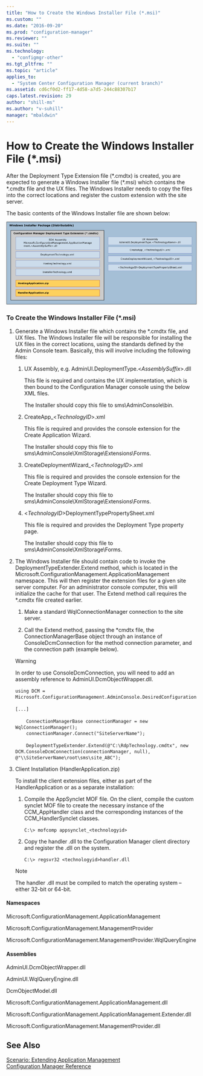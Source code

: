 ```yaml
---
title: "How to Create the Windows Installer File (*.msi)"
ms.custom: ""
ms.date: "2016-09-20"
ms.prod: "configuration-manager"
ms.reviewer: ""
ms.suite: ""
ms.technology: 
  - "configmgr-other"
ms.tgt_pltfrm: ""
ms.topic: "article"
applies_to: 
  - "System Center Configuration Manager (current branch)"
ms.assetid: cd6cf0d2-ff17-4d58-a7d5-244c88307b17
caps.latest.revision: 29
author: "shill-ms"
ms.author: "v-suhill"
manager: "mbaldwin"
---
```

# How to Create the Windows Installer File (*.msi)
After the Deployment Type Extension file (*.cmdtx) is created, you are expected to generate a Windows Installer file (\*.msi) which contains the \*.cmdtx file and the UX files. The Windows Installer needs to copy the files into the correct locations and register the custom extension with the site server.  
  
 The basic contents of the Windows Installer file are shown below:  
  
 ![Windows Installer package with embedded files](../../develop/apps/media/appmanwindowsinstallerpackage.gif "AppManWindowsInstallerPackage")  
  
### To Create the Windows Installer File (*.msi)  
  
1.  Generate a Windows Installer file which contains the *.cmdtx file, and UX files. The Windows Installer file will be responsible for installing the UX files in the correct locations, using the standards defined by the Admin Console team. Basically, this will involve including the following files:  
  
    1.  UX Assembly, e.g. AdminUI.DeploymentType.\<*AssemblySuffix*>.dll  
  
         This file is required and contains the UX implementation, which is then bound to the Configuration Manager console using the below XML files.  
  
         The Installer should copy this file to sms\AdminConsole\bin.  
  
    2.  CreateApp_\<*TechnologyID*>.xml  
  
         This file is required and provides the console extension for the Create Application Wizard.  
  
         The Installer should copy this file to sms\AdminConsole\XmlStorage\Extensions\Forms.  
  
    3.  CreateDeploymentWizard_\<*TechnologyID*>.xml  
  
         This file is required and provides the console extension for the Create Deployment Type Wizard.  
  
         The Installer should copy this file to sms\AdminConsole\XmlStorage\Extensions\Forms.  
  
    4.  \<*TechnologyID*>DeploymentTypePropertySheet.xml  
  
         This file is required and provides the Deployment Type property page.  
  
         The Installer should copy this file to sms\AdminConsole\XmlStorage\Forms.  
  
2.  The Windows Installer file should contain code to invoke the DeploymentTypeExtender.Extend method, which is located in the Microsoft.ConfigurationManagement.ApplicationManagement namespace. This will then register the extension files for a given site server computer. For an administrator console computer, this will initialize the cache for that user. The Extend method call requires the *.cmdtx file created earlier.  
  
    1.  Make a standard WqlConnectionManager connection to the site server.  
  
    2.  Call the Extend method, passing the *cmdtx file, the ConnectionManagerBase object through an instance of ConsoleDcmConnection for the method connection parameter, and the connection path (example below).  
  
    > [!WARNING]
    >  In order to use ConsoleDcmConnection, you will need to add an assembly reference to AdminUI.DcmObjectWrapper.dll.  
  
    ```  
    using DCM = Microsoft.ConfigurationManagement.AdminConsole.DesiredConfigurationManagement;   
  
    [...]  
  
        ConnectionManagerBase connectionManager = new WqlConnectionManager();  
        connectionManager.Connect("SiteServerName");  
  
        DeploymentTypeExtender.Extend(@"C:\RdpTechnology.cmdtx", new  DCM.ConsoleDcmConnection(connectionManager, null), @"\\SiteServerName\root\sms\site_ABC");  
    ```  
  
3.  Client Installation (HandlerApplication.zip)  
  
     To install the client extension files, either as part of the HandlerApplication or as a separate installation:  
  
    1.  Compile the AppSynclet MOF file. On the client, compile the custom synclet MOF file to create the necessary instance of the CCM_AppHandler class and the corresponding instances of the CCM_HandlerSynclet classes.  
  
        ```  
        C:\> mofcomp appsynclet_<technologyid>   
        ```  
  
    2.  Copy the handler .dll to the Configuration Manager client directory and register the .dll on the system.  
  
        ```  
        C:\> regsvr32 <technologyid>handler.dll  
        ```  
  
    > [!NOTE]
    >  The handler .dll must be compiled to match the operating system – either 32-bit or 64-bit.  
  
#### Namespaces  
 Microsoft.ConfigurationManagement.ApplicationManagement  
  
 Microsoft.ConfigurationManagement.ManagementProvider  
  
 Microsoft.ConfigurationManagement.ManagementProvider.WqlQueryEngine  
  
#### Assemblies  
 AdminUI.DcmObjectWrapper.dll  
  
 AdminUI.WqlQueryEngine.dll  
  
 DcmObjectModel.dll  
  
 Microsoft.ConfigurationManagement.ApplicationManagement.dll  
  
 Microsoft.ConfigurationManagement.ApplicationManagement.Extender.dll  
  
 Microsoft.ConfigurationManagement.ManagementProvider.dll  
  
## See Also  
 [Scenario: Extending Application Management](../../develop/apps/scenario--extending-application-management.md)   
 [Configuration Manager Reference](../../develop/reference/configuration-manager-reference.md)